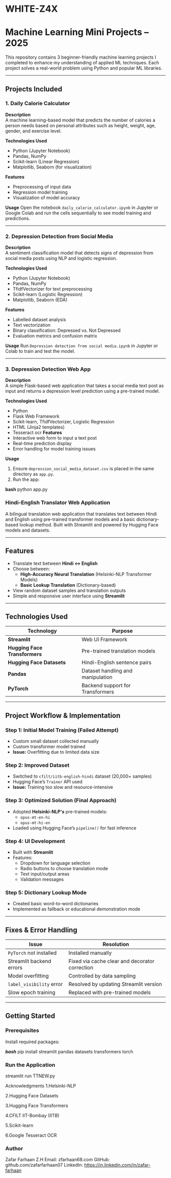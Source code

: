 # WHITE-Z4X
# Machine Learning Mini Projects – 2025

This repository contains 3 beginner-friendly machine learning projects I completed to enhance my understanding of applied ML techniques. Each project solves a real-world problem using Python and popular ML libraries.

---

## Projects Included

### 1. Daily Calorie Calculator

**Description**  
A machine learning-based model that predicts the number of calories a person needs based on personal attributes such as height, weight, age, gender, and exercise level.

**Technologies Used**
- Python (Jupyter Notebook)
- Pandas, NumPy
- Scikit-learn (Linear Regression)
- Matplotlib, Seaborn (for visualization)

**Features**
- Preprocessing of input data
- Regression model training
- Visualization of model accuracy

**Usage**
Open the notebook `daily_calorie_calculator.ipynb` in Jupyter or Google Colab and run the cells sequentially to see model training and predictions.

---

### 2. Depression Detection from Social Media

**Description**  
A sentiment classification model that detects signs of depression from social media posts using NLP and logistic regression.

**Technologies Used**
- Python (Jupyter Notebook)
- Pandas, NumPy
- TfidfVectorizer for text preprocessing
- Scikit-learn (Logistic Regression)
- Matplotlib, Seaborn (EDA)

**Features**
- Labelled dataset analysis
- Text vectorization
- Binary classification: Depressed vs. Not Depressed
- Evaluation metrics and confusion matrix

**Usage**
Run `Depression detection from social media.ipynb` in Jupyter or Colab to train and test the model.

---

### 3. Depression Detection Web App

**Description**  
A simple Flask-based web application that takes a social media text post as input and returns a depression level prediction using a pre-trained model.

**Technologies Used**
- Python
- Flask Web Framework
- Scikit-learn, TfidfVectorizer, Logistic Regression
- HTML (Jinja2 templates)
- Tesseract ocr
**Features**
- Interactive web form to input a text post
- Real-time prediction display
- Error handling for model training issues

**Usage**
1. Ensure `depression_social_media_dataset.csv` is placed in the same directory as `app.py`.
2. Run the app:

**bash**
   python app.py

### Hindi-English Translator Web Application

A bilingual translation web application that translates text between Hindi and English using pre-trained transformer models and a basic dictionary-based lookup method. Built with Streamlit and powered by Hugging Face models and datasets.

---

##  Features

- Translate text between **Hindi ↔ English**
- Choose between:
  - **High-Accuracy Neural Translation** (Helsinki-NLP Transformer Models)
  - **Basic Lookup Translation** (Dictionary-based)
- View random dataset samples and translation outputs
- Simple and responsive user interface using **Streamlit**

---

##  Technologies Used

| Technology           | Purpose                                      |
|----------------------|----------------------------------------------|
| **Streamlit**        | Web UI Framework                             |
| **Hugging Face Transformers** | Pre-trained translation models         |
| **Hugging Face Datasets**     | Hindi-English sentence pairs          |
| **Pandas**           | Dataset handling and manipulation            |
| **PyTorch**          | Backend support for Transformers             |

---

##  Project Workflow & Implementation

### Step 1: Initial Model Training (Failed Attempt)
- Custom small dataset collected manually
- Custom transformer model trained
- **Issue:** Overfitting due to limited data size

### Step 2: Improved Dataset
- Switched to `cfilt/iitb-english-hindi` dataset (20,000+ samples)
- Hugging Face’s `Trainer` API used
- **Issue:** Training too slow and resource-intensive

### Step 3: Optimized Solution (Final Approach)
- Adopted **Helsinki-NLP's** pre-trained models:
  - `opus-mt-en-hi`
  - `opus-mt-hi-en`
- Loaded using Hugging Face’s `pipeline()` for fast inference

### Step 4: UI Development
- Built with **Streamlit**
- Features:
  - Dropdown for language selection
  - Radio buttons to choose translation mode
  - Text input/output areas
  - Validation messages

### Step 5: Dictionary Lookup Mode
- Created basic word-to-word dictionaries
- Implemented as fallback or educational demonstration mode

---

##  Fixes & Error Handling

| Issue                          | Resolution                                      |
|--------------------------------|-------------------------------------------------|
| `PyTorch` not installed        | Installed manually                             |
| Streamlit backend errors       | Fixed via cache clear and decorator correction |
| Model overfitting              | Controlled by data sampling                    |
| `label_visibility` error       | Resolved by updating Streamlit version         |
| Slow epoch training            | Replaced with pre-trained models               |

---

##  Getting Started

### Prerequisites

Install required packages:

***bash***
pip install streamlit pandas datasets transformers torch

### Run the Application

streamlit run TTNEW.py

Acknowledgments
  1.Helsinki-NLP

  2.Hugging Face Datasets

  3.Hugging Face Transformers

  4.CFILT IIT-Bombay (IITB)

  5.Scikit-learn

  6.Google Tesseract OCR

### Author
Zafar Farhaan Z.H
Email: zfarhaan68.com
GitHub: github.com/zafarfarhaan07
LinkedIn: https://in.linkedin.com/in/zafar-farhaan
